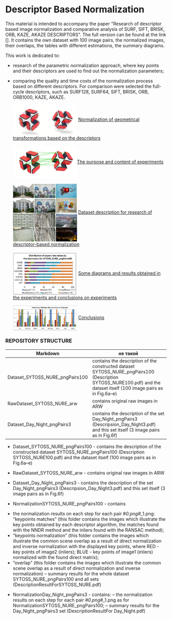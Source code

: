 <h1>Descriptor Based Normalization</h1>

This material is intended to accompany the paper "Research of descriptor based image normalization and comparative analysis of SURF, SIFT, BRISK, ORB, KAZE, AKAZE DESCRIPTORS". The full version can be found at the link [].
It contains the own dataset with 100 image pairs, the normalized images, their overlaps, the tables with different estimations, the summary diagrams.

This work is dedicated to:
* research of the parametric normalization approach, where key points and their descriptors are used to find out the normalization parameters;
* comparing the quality and time costs of the normalization process based on different descriptors. For comparison were selected the full-cycle descriptors, such as SURF128, SURF64, SIFT, BRISK, ORB, ORB1000, KAZE, AKAZE.

  <img src="/doc/images/normalization_keypoints.jpg" width="200" align="center">  <a href="#">Normalization of geometrical transformations based on the descriptors</a>
  <br><br>
  <img src="/doc/images/normalization_matches.jpg" width="200"  align="center"><a href="#">The purpose and content of experiments</a>
  <br><br>
  <img src="/doc/images/dataset.png" width="200"  align="center"> <a href="#">Dataset description for research of descriptor-based normalization</a>
  <br><br>
  <img src="/doc/images/expert_rates_diagram.png" width="200"  align="center"> <a href="#">Some diagrams and results obtained in the experiments and conclusions on experiments</a>
  <br><br>
  <img src="/doc/images/conclutions.png" width="200"  align="center"> <a href="#">Conclusions</a>

### REPOSITORY STRUCTURE

Markdown | не такой 
--- | --- 
| Dataset_SYTOSS_NURE_pngPairs100     | contains the description of the constructed dataset SYTOSS_NURE_pngPairs100 (Description SYTOSS_NURE100.pdf) and the dataset itself (100 image pairs as in Fig.6a–e)    
| RawDataset_SYTOSS_NURE_arw     | contains original raw images in ARW  
| Dataset_Day_Night_pngPairs3  | contains the description of the set Day_Night_pngPairs3 (Descripsion_Day_Night3.pdf) and this set itself (3 image pairs as in Fig.6f)     

* Dataset_SYTOSS_NURE_pngPairs100 - contains the description of the constructed dataset SYTOSS_NURE_pngPairs100 (Description SYTOSS_NURE100.pdf) and the dataset itself (100 image pairs as in Fig.6a–e)

* RawDataset_SYTOSS_NURE_arw - contains original raw images in ARW 
* Dataset_Day_Night_pngPairs3 - contains the description of the set Day_Night_pngPairs3 (Descripsion_Day_Night3.pdf) and this set itself (3 image pairs as in Fig.6f)

* NormalizationSYTOSS_NURE_pngPairs100 - contains 
- the normalization results on each step for each pair  #_0.png_#_1.png: “keypoints matches” (this folder contains the images which illustrate the key points obtained by each descriptor algorithm, the matches found with the NNDR method and the inliers found with the RANSAC method);
- “keypoints normalization” (this folder contains the images which illustrate the common scene overlap as a result of direct normalization and inverse normalization with the displayed key points, where RED -  key points of image2 (inliers); BLUE - key points of image1 (inliers) normalized with the found direct matrix); 
- “overlap” (this folder contains the images which illustrate the common scene overlap as a result of direct normalization and inverse normalization) – summary results for the whole dataset  SYTOSS_NURE_pngPairs100  and all sets (DescriptionResultForSYTOSS_NURE.pdf) 

* NormalizationDay_Night_pngPairs3 - contains: 
– the normalization results on each step for each pair  #_0.png_#_1.png as for NormalizationSYTOSS_NURE_pngPairs100;
– summary results for the Day_Night_pngPairs3 set  (DescriptionResultFor Day_Night.pdf)

